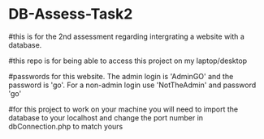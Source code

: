 # DB-Assess-Task2

#this is for the 2nd assessment regarding intergrating a website with a database.

#this repo is for being able to access this project on my laptop/desktop

#passwords for this website. The admin login is 'AdminGO' and the password is 'go'. For a non-admin login use 'NotTheAdmin' and password 'go'

#for this project to work on your machine you will need to import the database to your localhost and change the port number in dbConnection.php to match yours

